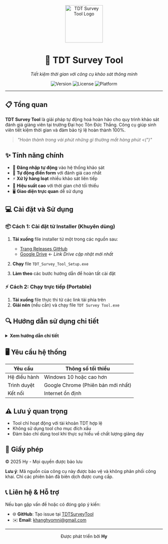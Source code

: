 <div align="center">
  <img src="tdt_icon.ico" alt="TDT Survey Tool Logo" width="120" height="120" />
  <h1>🚀 TDT Survey Tool</h1>
  <p><em>Tiết kiệm thời gian với công cụ khảo sát thông minh</em></p>
  
  ![Version](https://img.shields.io/badge/Version-1.0-blue)
  ![License](https://img.shields.io/badge/License-Private-red)
  ![Platform](https://img.shields.io/badge/Platform-Windows-brightgreen)
</div>

---

## 📋 Tổng quan

**TDT Survey Tool** là giải pháp tự động hoá hoàn hảo cho quy trình khảo sát đánh giá giảng viên tại trường Đại học Tôn Đức Thắng. Công cụ giúp sinh viên tiết kiệm thời gian và đảm bảo tỷ lệ hoàn thành 100%.

> *"Hoàn thành trong vài phút những gì thường mất hàng phút <(")"*

## ✨ Tính năng chính

- 🔐 **Đăng nhập tự động** vào hệ thống khảo sát
- 📝 **Tự động điền form** với đánh giá cao nhất
- ⚡ **Xử lý hàng loạt** nhiều khảo sát liên tiếp
- 🎯 **Hiệu suất cao** với thời gian chờ tối thiểu
- 🖥️ **Giao diện trực quan** dễ sử dụng

## 💻 Cài đặt và Sử dụng

### 📦 Cách 1: Cài đặt từ Installer (Khuyên dùng)

1. **Tải xuống** file installer từ một trong các nguồn sau:
   - [Trang Releases GitHub](https://github.com/HyIsNoob/TDTSurveyTool/releases)
   - [Google Drive](https://drive.google.com/file/d/1wzC9w6iX-qSq-YwlHxJmHx48oq56W7Z9/view?usp=sharing) ← *Link Drive cập nhật mới nhất*
   
2. **Chạy** file `TDT_Survey_Tool_Setup.exe`
3. **Làm theo** các bước hướng dẫn để hoàn tất cài đặt

### ⚡ Cách 2: Chạy trực tiếp (Portable)

1. **Tải xuống** file thực thi từ các link tải phía trên
2. **Giải nén** (nếu cần) và chạy file `TDT Survey Tool.exe`


## 🔍 Hướng dẫn sử dụng chi tiết

<details>
<summary><b>Xem hướng dẫn chi tiết</b></summary>

1. **Mở ứng dụng** TDT Survey Tool
2. **Nhập thông tin đăng nhập** của tài khoản TDT
3. **Kiểm tra** URL khảo sát (mặc định đã được cài đặt)
4. **Nhấn nút "Bắt đầu"** để tool tự động hoạt động
5. **Theo dõi** tiến trình trong tab "Tool"
6. **Hoàn tất!** Chờ thông báo khi mọi khảo sát đã hoàn thành

</details>

## 🖥️ Yêu cầu hệ thống

| Yêu cầu | Thông số tối thiểu |
|---------|-------------------|
| Hệ điều hành | Windows 10 hoặc cao hơn |
| Trình duyệt | Google Chrome (Phiên bản mới nhất) |
| Kết nối | Internet ổn định |

## ⚠️ Lưu ý quan trọng

- Tool chỉ hoạt động với tài khoản TDT hợp lệ
- Không sử dụng tool cho mục đích xấu
- Đảm bảo chỉ dùng tool khi thực sự hiểu về chất lượng giảng dạy

## 📜 Giấy phép

© 2025 Hy - Mọi quyền được bảo lưu

**Lưu ý**: Mã nguồn của công cụ này được bảo vệ và không phân phối công khai. Chỉ các phiên bản đã biên dịch được cung cấp.

## 📞 Liên hệ & Hỗ trợ
Nếu bạn gặp vấn đề hoặc có đóng góp ý kiến:

- 🌐 **GitHub**: Tạo issue tại [TDTSurveyTool](https://github.com/HyIsNoob/TDTSurveyTool/issues)
- ✉️ **Email**: [khanghyomni@gmail.com](mailto:khanghyomni@gmail.com)

---

<div align="center">
  <p>Được phát triển bởi <b>Hy</b></p>
</div>
